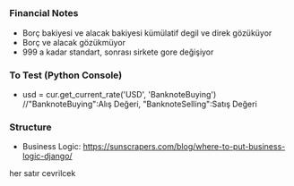 ##

### Financial Notes
* Borç bakiyesi ve alacak bakiyesi kümülatif degil ve direk gözüküyor
* Borç ve alacak gözükmüyor
* 999 a kadar standart, sonrası sirkete gore değişiyor


### To Test (Python Console)
* usd = cur.get_current_rate('USD', 'BanknoteBuying') //"BanknoteBuying":Alış Değeri, "BanknoteSelling":Satış Değeri


### Structure
* Business Logic: https://sunscrapers.com/blog/where-to-put-business-logic-django/


her satır cevrilcek